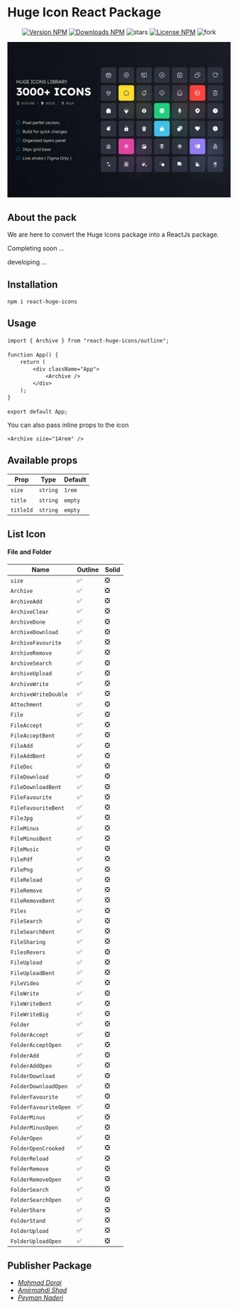 
# Huge Icon React Package

<div align="center">

[![Version NPM](https://img.shields.io/npm/v/react-huge-icons?label=version&color=blue&style=flat)](https://www.npmjs.com/package/react-huge-icons)
[![Downloads NPM](https://img.shields.io/npm/dw/react-huge-icons?label=downloads&nbsp;npm)](https://www.npmjs.com/package/react-huge-icons)
![stars](https://img.shields.io/github/stars/zero-icons/huge-icons?color=gold&style=flat)
[![License NPM](https://img.shields.io/npm/l/react-huge-icons?color=green&style=flat)](https://www.npmjs.com/package/react-huge-icons)
![fork](https://img.shields.io/github/forks/zero-icons/huge-icons?color=purple&style=flat)

![](cover.jpg)


</div>

## About the pack

We are here to convert the Huge Icons package into a ReactJs package.

Completing soon ...

developing ...

## Installation

    npm i react-huge-icons

## Usage

```JSX
import { Archive } from "react-huge-icons/outline";

function App() {
	return (
		<div className="App">
			<Archive />
		</div>
	);
}

export default App;
```
You can also pass inline props to the icon

```JSX
<Archive size="14rem" />
```
## Available props

|Prop                    |Type                           | Default                 |
|------------------------|-------------------------------|-------------------------|
|`size`                  |`string`                       |`1rem`                   |
|`title`                 |`string`                       |`empty`                  |
|`titleId`               |`string`                       |`empty`                  |

## List Icon

#### File and Folder

|Name                                |Outline |Solid   |
|------------------------------------|--------|--------|
|`size`                              |✅      |❎     |
|`Archive`                           |✅      |❎     |
|`ArchiveAdd`                        |✅      |❎     |
|`ArchiveClear`                      |✅      |❎     |
|`ArchiveDone`                       |✅      |❎     |
|`ArchiveDownload`                   |✅      |❎     |
|`ArchiveFavourite`                  |✅      |❎     |
|`ArchiveRemove`                     |✅      |❎     |
|`ArchiveSearch`                     |✅      |❎     |
|`ArchiveUpload`                     |✅      |❎     |
|`ArchiveWrite`                      |✅      |❎     |
|`ArchiveWriteDouble`                |✅      |❎     |
|`Attechment`                        |✅      |❎     |
|`File`                              |✅      |❎     |
|`FileAccept`                        |✅      |❎     |
|`FileAcceptBent`                    |✅      |❎     |
|`FileAdd`                           |✅      |❎     |
|`FileAddBent`                       |✅      |❎     |
|`FileDoc`                           |✅      |❎     |
|`FileDownload`                      |✅      |❎     |
|`FileDownloadBent`                  |✅      |❎     |
|`FileFavourite`                     |✅      |❎     |
|`FileFavouriteBent`                 |✅      |❎     |
|`FileJpg`                           |✅      |❎     |
|`FileMinus`                         |✅      |❎     |
|`FileMinusBent`                     |✅      |❎     |
|`FileMusic`                         |✅      |❎     |
|`FilePdf`                           |✅      |❎     |
|`FilePng`                           |✅      |❎     |
|`FileReload`                        |✅      |❎     |
|`FileRemove`                        |✅      |❎     |
|`FileRemoveBent`                    |✅      |❎     |
|`Files`                             |✅      |❎     |
|`FileSearch`                        |✅      |❎     |
|`FileSearchBent`                    |✅      |❎     |
|`FileSharing`                       |✅      |❎     |
|`FilesRevers`                       |✅      |❎     |
|`FileUpload`                        |✅      |❎     |
|`FileUploadBent`                    |✅      |❎     |
|`FileVideo`                         |✅      |❎     |
|`FileWrite`                         |✅      |❎     |
|`FileWriteBent`                     |✅      |❎     |
|`FileWriteBig`                      |✅      |❎     |
|`Folder`                            |✅      |❎     |
|`FolderAccept`                      |✅      |❎     |
|`FolderAcceptOpen`                  |✅      |❎     |
|`FolderAdd`                         |✅      |❎     |
|`FolderAddOpen`                     |✅      |❎     |
|`FolderDownload`                    |✅      |❎     |
|`FolderDownloadOpen`                |✅      |❎     |
|`FolderFavourite`                   |✅      |❎     |
|`FolderFavouriteOpen`               |✅      |❎     |
|`FolderMinus`                       |✅      |❎     |
|`FolderMinusOpen`                   |✅      |❎     |
|`FolderOpen`                        |✅      |❎     |
|`FolderOpenCrooked`                 |✅      |❎     |
|`FolderReload`                      |✅      |❎     |
|`FolderRemove`                      |✅      |❎     |
|`FolderRemoveOpen`                  |✅      |❎     |
|`FolderSearch`                      |✅      |❎     |
|`FolderSearchOpen`                  |✅      |❎     |
|`FolderShare`                       |✅      |❎     |
|`FolderStand`                       |✅      |❎     |
|`FolderUpload`                      |✅      |❎     |
|`FolderUploadOpen`                  |✅      |❎     |

## Publisher Package

- *[Mohmad Dorqi](https://github.com/mohmad-dorqi)*
- *[Amirmahdi Shad](https://github.com/AmirMahdi-Shad)*
- *[Peyman Naderi](https://github.com/peymanath)*
